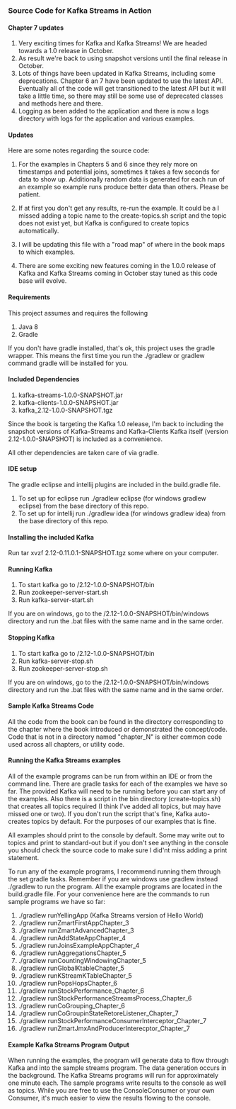 ### Source Code for Kafka Streams in Action

#### Chapter 7 updates

1. Very exciting times for Kafka and Kafka Streams! We are headed towards a 1.0 release in October.
2. As result we're back to using snapshot versions until the final release in October.
3. Lots of things have been updated in Kafka Streams, including some deprecations. Chapter 6 an 7 have been updated to use
  the latest API.  Eventually all of the code will get transitioned to the latest API but it will take a little time, so there
may still be some use of deprecated classes and methods here and there.
4. Logging as been added to the application and there is now a logs directory with logs for the application and various examples.


#### Updates

Here are some notes regarding the source code:

1. For the examples in Chapters 5 and 6 since they rely more on timestamps and potential joins, sometimes it takes a few seconds for
data to show up.  Additionally random data is generated for each run of an example
so example runs produce better data than others.  Please be patient.

2. If at first you don't get any results, re-run the example.  It could be a I missed adding a topic name to the create-topics.sh script and the topic does not
exist yet, but Kafka is configured to create topics automatically.

3. I will be updating this file with a "road map" of where in the book maps to
which examples.

4. There are some exciting new features coming in the 1.0.0 release of Kafka and Kafka Streams coming in October stay tuned
as this code base will evolve. 



#### Requirements
This project assumes and requires the following

1. Java 8
2. Gradle

If you don't have gradle installed, that's ok, this project uses the gradle wrapper.  This means
the first time you run the ./gradlew or gradlew command gradle will be installed for you.

#### Included Dependencies

1. kafka-streams-1.0.0-SNAPSHOT.jar
2. kafka-clients-1.0.0-SNAPSHOT.jar 
3. kafka_2.12-1.0.0-SNAPSHOT.tgz


Since the book is targeting the Kafka 1.0 release, I'm back to including the 
snapshot versions of Kafka-Streams and Kafka-Clients
Kafka itself (version 2.12-1.0.0-SNAPSHOT) is included as a convenience. 

All other dependencies are taken care of via gradle.
 
#### IDE setup
The gradle eclipse and intellij plugins are included in the build.gradle file.
 
1. To set up for eclipse run  ./gradlew eclipse (for windows gradlew eclipse) from the base directory of this repo.
2. To set up for intellij run ./gradlew idea (for windows gradlew idea) from the base directory of this repo.

#### Installing the included Kafka
Run tar xvzf  2.12-0.11.0.1-SNAPSHOT.tgz some where on your computer.

#### Running Kafka
1. To start kafka go to <install dir>/2.12-1.0.0-SNAPSHOT/bin
2. Run zookeeper-server-start.sh
3. Run kafka-server-start.sh

If you are on windows, go to the <install dir>/2.12-1.0.0-SNAPSHOT/bin/windows directory
and run the .bat files with the same name and in the same order.
 
#### Stopping Kafka
1. To start kafka go to <install dir>/2.12-1.0.0-SNAPSHOT/bin
2. Run kafka-server-stop.sh
3. Run zookeeper-server-stop.sh

If you are on windows, go to the <install dir>/2.12-1.0.0-SNAPSHOT/bin/windows directory
and run the .bat files with the same name and in the same order.

#### Sample Kafka Streams Code
All the code from the book can be found in the directory corresponding to the chapter where
the book introduced or demonstrated the concept/code.  Code that is not in a directory named "chapter_N" is either
common code used across all chapters, or utility code.
 
#### Running the Kafka Streams examples
 
All of the example programs can be run from within an IDE or from the command line.  There are gradle
tasks for each of the examples we have so far.  The provided Kafka will need to be running before
you can start any of the examples.  Also there is a script in the bin directory (create-topics.sh) that creates all topics
required (I think I've added all topics, but may have missed one or two).  If you don't run the script that's fine, Kafka auto-creates topics by default.  For the purposes
of our examples that is fine.

All examples should print to the console by default.  Some may write out to topics and print to standard-out
but if you don't see anything in the console you should check the source code to make sure
I did'nt miss adding a print statement.

To run any of the example programs, I recommend running them through the set gradle tasks.  Remember if you are
windows use gradlew instead  ./gradlew to run the program.  All the 
example programs are located in the build.gradle file.  For your convenience here are the commands to run sample programs
we have so far:

1. ./gradlew runYellingApp (Kafka Streams version of Hello World)
2. ./gradlew runZmartFirstAppChapter_3
3. ./gradlew runZmartAdvancedChapter_3
4. ./gradlew runAddStateAppChapter_4
5. ./gradlew runJoinsExampleAppChapter_4
6. ./gradlew runAggregationsChapter_5
7. ./gradlew runCountingWindowingChapter_5
8. ./gradlew runGlobalKtableChapter_5
9. ./gradlew runKStreamKTableChapter_5
10. ./gradlew runPopsHopsChapter_6
11. ./gradlew runStockPerformance_Chapter_6
12. ./gradlew runStockPerformanceStreamsProcess_Chapter_6
13. ./gradlew runCoGrouping_Chapter_6
14. ./gradlew runCoGroupinStateRetoreListener_Chapter_7
15. ./gradlew runStockPerformanceConsumerInterceptor_Chapter_7
16. ./gradlew runZmartJmxAndProducerInterecptor_Chapter_7

#### Example Kafka Streams Program Output
When running the examples, the program will generate data to flow through Kafka and into the sample
streams program.  The data generation occurs in the background.  The Kafka Streams programs will run for 
approximately one minute each.  The sample programs write results to the console as well as topics.  While you
are free to use the ConsoleConsumer or your own Consumer, it's much easier to view the results flowing to the console.